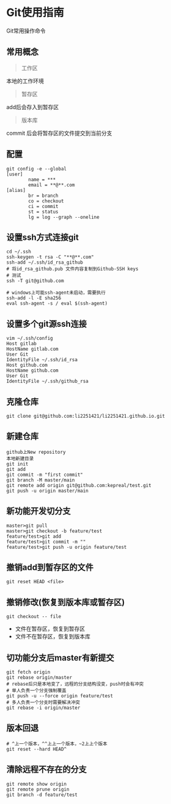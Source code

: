 # Git使用指南


Git常用操作命令

<!--more-->
## 常用概念
> 工作区

本地的工作环境  
> 暂存区

add后会存入到暂存区
> 版本库

commit 后会将暂存区的文件提交到当前分支

## 配置
```shell
git config -e --global
[user]
        name = ***
        email = **@**.com
[alias]
        br = branch
        co = checkout
        ci = commit
        st = status
        lg = log --graph --oneline
```

## 设置ssh方式连接git
```shell
cd ~/.ssh
ssh-keygen -t rsa -C "**@**.com"
ssh-add ~/.ssh/id_rsa_github
# 将id_rsa_github.pub 文件内容复制到Github-SSH keys
# 测试 
ssh -T git@github.com

# windows上可能ssh-agent未启动，需要执行
ssh-add -l -E sha256
eval ssh-agent -s / eval $(ssh-agent)
```

## 设置多个git源ssh连接
```shell
vim ~/.ssh/config
Host gitlab
HostName gitlab.com
User Git
IdentityFile ~/.ssh/id_rsa
Host github.com
HostName github.com
User Git
IdentityFile ~/.ssh/github_rsa
```

## 克隆仓库
```shell
git clone git@github.com:li2251421/li2251421.github.io.git
```

## 新建仓库
```shell
github上New repository
本地新建目录
git init
git add
git commit -m "first commit"
git branch -M master/main
git remote add origin git@github.com:kepreal/test.git
git push -u origin master/main
```

## 新功能开发切分支
```shell
master>git pull
master>git checkout -b feature/test
feature/test>git add
feature/test>git commit -m ""
feature/test>git push -u origin feature/test
```

## 撤销add到暂存区的文件
```shell
git reset HEAD <file>
```

## 撤销修改(恢复到版本库或暂存区)
```shell
git checkout -- file
```
- 文件在暂存区，恢复到暂存区
- 文件不在暂存区，恢复到版本库

## 切功能分支后master有新提交
```shell
git fetch origin
git rebase origin/master
# rebase后只是本地变了，远程的分支结构没变，push时会有冲突
# 单人负责一个分支强制覆盖
git push -u --force origin feature/test
# 多人负责一个分支时需要解决冲突
git rebase -i origin/master
```

## 版本回退
```shell
# ^上一个版本，^^上上一个版本，~2上上个版本
git reset --hard HEAD^
```

## 清除远程不存在的分支
```shell
git remote show origin
git remote prune origin
git branch -d feature/test
```


